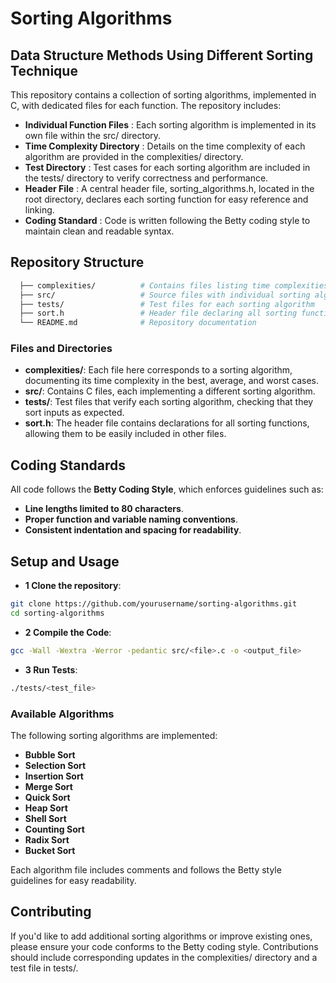 # Sorting Algorithms

## Data Structure Methods Using Different Sorting Technique

This repository contains a collection of sorting algorithms, implemented in C, with dedicated files for each function. The repository includes:

- **Individual Function Files** : Each sorting algorithm is implemented in its own file within the src/ directory.
- **Time Complexity Directory** : Details on the time complexity of each algorithm are provided in the complexities/ directory.
- **Test Directory** : Test cases for each sorting algorithm are included in the tests/ directory to verify correctness and performance.
- **Header File** : A central header file, sorting_algorithms.h, located in the root directory, declares each sorting function for easy reference and linking.
- **Coding Standard** : Code is written following the Betty coding style to maintain clean and readable syntax.

## Repository Structure

```bash
  ├── complexities/          # Contains files listing time complexities of each algorithm
  ├── src/                   # Source files with individual sorting algorithm implementations
  ├── tests/                 # Test files for each sorting algorithm
  ├── sort.h                 # Header file declaring all sorting functions
  └── README.md              # Repository documentation
```

### Files and Directories

- **complexities/**: Each file here corresponds to a sorting algorithm, documenting its time complexity in the best, average, and worst cases.
- **src/**: Contains C files, each implementing a different sorting algorithm.
- **tests/**: Test files that verify each sorting algorithm, checking that they sort inputs as expected.
- **sort.h**: The header file contains declarations for all sorting functions, allowing them to be easily included in other files.

## Coding Standards

All code follows the **Betty Coding Style**, which enforces guidelines such as:

- **Line lengths limited to 80 characters**.
- **Proper function and variable naming conventions**.
- **Consistent indentation and spacing for readability**.

## Setup and Usage

- **1 Clone the repository**:

```bash
git clone https://github.com/yourusername/sorting-algorithms.git
cd sorting-algorithms
```

- **2 Compile the Code**:

```bash
gcc -Wall -Wextra -Werror -pedantic src/<file>.c -o <output_file>
```

- **3 Run Tests**:

```bash
./tests/<test_file>
```

### Available Algorithms

The following sorting algorithms are implemented:

- **Bubble Sort**
- **Selection Sort**
- **Insertion Sort**
- **Merge Sort**
- **Quick Sort**
- **Heap Sort**
- **Shell Sort**
- **Counting Sort**
- **Radix Sort**
- **Bucket Sort**

Each algorithm file includes comments and follows the Betty style guidelines for easy readability.

## Contributing

If you'd like to add additional sorting algorithms or improve existing ones, please ensure your code conforms to the Betty coding style. Contributions should include corresponding updates in the complexities/ directory and a test file in tests/.
